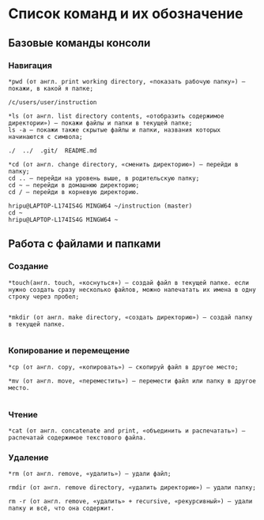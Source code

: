 # Список команд и их обозначение


## Базовые команды консоли


### Навигация


	*pwd (от англ. print working directory, «показать рабочую папку») — покажи, в какой я папке;
	
```pwd
/c/users/user/instruction
```

	*ls (от англ. list directory contents, «отобразить содержимое директории») — покажи файлы и папки в текущей папке;
	ls -a — покажи также скрытые файлы и папки, названия которых начинаются с символа;

```$ ls -a
./  ../  .git/  README.md
```

	*cd (от англ. change directory, «сменить директорию») — перейди в папку;
	cd .. — перейди на уровень выше, в родительскую папку;
	cd ~ — перейди в домашнюю директорию;
	cd / — перейди в корневую директорию.


```cd instruction/
hripu@LAPTOP-L174IS4G MINGW64 ~/instruction (master)
cd ~
hripu@LAPTOP-L174IS4G MINGW64 ~
```


## Работа с файлами и папками


### Создание


	*touch(англ. touch, «коснуться») — создай файл в текущей папке. если нужно создать сразу несколько файлов, можно напечатать их имена в одну строку через пробел;

```touch test.txt
```

	*mkdir (от англ. make directory, «создать директорию») — создай папку в текущей папке.

```mkdir test
```


### Копирование и перемещение


	*cp (от англ. copy, «копировать») — скопируй файл в другое место;

	*mv (от англ. move, «переместить») — перемести файл или папку в другое место.

```mv test.txt test
```

### Чтение


	*cat (от англ. concatenate and print, «объединить и распечатать») — распечатай содержимое текстового файла.

### Удаление


	*rm (от англ. remove, «удалить») — удали файл;

	rmdir (от англ. remove directory, «удалить директорию») — удали папку;

	rm -r (от англ. remove, «удалить» + recursive, «рекурсивный») — удали папку и всё, что она содержит.

	